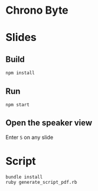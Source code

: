 # Chrono Byte

# Slides

## Build

```
npm install
```

## Run

```
npm start
```

## Open the speaker view

Enter  `S` on any slide

# Script

```
bundle install
ruby generate_script_pdf.rb
```